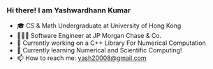 ### Hi there! I am Yashwardhann Kumar

- 🎓 CS & Math Undergraduate at University of Hong Kong
- 🧑🏽‍💻 Software Engineer at JP Morgan Chase & Co. 
- 🔭 Currently working on a C++ Library For Numerical Computation 
- 🌱 Currently learning Numerical and Scientific Computing!
- 📫 How to reach me: yash20008@gmail.com
